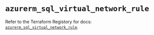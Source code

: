 # `azurerm_sql_virtual_network_rule`

Refer to the Terraform Registory for docs: [`azurerm_sql_virtual_network_rule`](https://www.terraform.io/docs/providers/azurerm/r/sql_virtual_network_rule).
